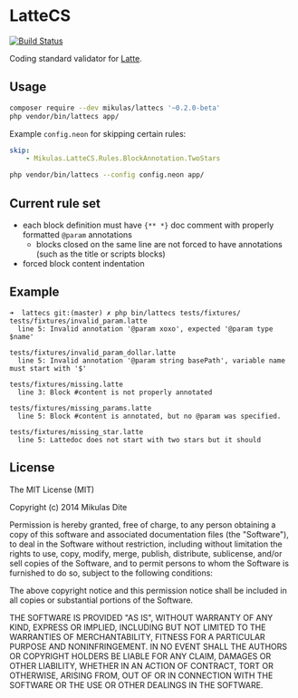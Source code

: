 LatteCS
=======

[![Build Status](https://travis-ci.org/Mikulas/nette-lattecs.svg?branch=master)](https://travis-ci.org/Mikulas/nette-lattecs)

Coding standard validator for [Latte](https://github.com/nette/latte).

Usage
-----

```sh
composer require --dev mikulas/lattecs '~0.2.0-beta'
php vendor/bin/lattecs app/
```

Example `config.neon` for skipping certain rules:
```yml
skip:
	- Mikulas.LatteCS.Rules.BlockAnnotation.TwoStars
```
```sh
php vendor/bin/lattecs --config config.neon app/
```

Current rule set
----------------

- each block definition must have `{** *}` doc comment with properly formatted `@param` annotations
  - blocks closed on the same line are not forced to have annotations (such as the title or scripts blocks)
- forced block content indentation

Example
-------

```
➜  lattecs git:(master) ✗ php bin/lattecs tests/fixtures/
tests/fixtures/invalid_param.latte
  line 5: Invalid annotation '@param xoxo', expected '@param type $name'

tests/fixtures/invalid_param_dollar.latte
  line 5: Invalid annotation '@param string basePath', variable name must start with '$'

tests/fixtures/missing.latte
  line 3: Block #content is not properly annotated

tests/fixtures/missing_params.latte
  line 5: Block #content is annotated, but no @param was specified.

tests/fixtures/missing_star.latte
  line 5: Lattedoc does not start with two stars but it should
```

License
-------

The MIT License (MIT)

Copyright (c) 2014 Mikulas Dite

Permission is hereby granted, free of charge, to any person obtaining a copy
of this software and associated documentation files (the "Software"), to deal
in the Software without restriction, including without limitation the rights
to use, copy, modify, merge, publish, distribute, sublicense, and/or sell
copies of the Software, and to permit persons to whom the Software is
furnished to do so, subject to the following conditions:

The above copyright notice and this permission notice shall be included in
all copies or substantial portions of the Software.

THE SOFTWARE IS PROVIDED "AS IS", WITHOUT WARRANTY OF ANY KIND, EXPRESS OR
IMPLIED, INCLUDING BUT NOT LIMITED TO THE WARRANTIES OF MERCHANTABILITY,
FITNESS FOR A PARTICULAR PURPOSE AND NONINFRINGEMENT. IN NO EVENT SHALL THE
AUTHORS OR COPYRIGHT HOLDERS BE LIABLE FOR ANY CLAIM, DAMAGES OR OTHER
LIABILITY, WHETHER IN AN ACTION OF CONTRACT, TORT OR OTHERWISE, ARISING FROM,
OUT OF OR IN CONNECTION WITH THE SOFTWARE OR THE USE OR OTHER DEALINGS IN
THE SOFTWARE.
